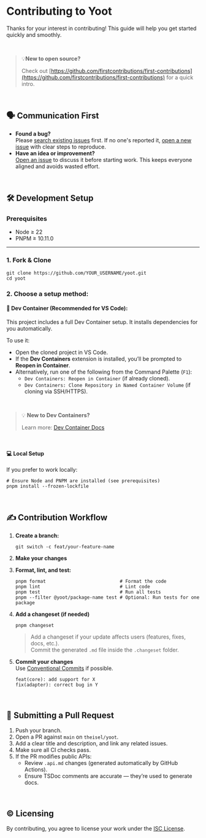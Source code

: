 # Contributing to Yoot

Thanks for your interest in contributing! This guide will help you get started quickly and smoothly.

&nbsp;

> 💡**New to open source?**
>
> Check out [https://github.com/firstcontributions/first-contributions](https://github.com/firstcontributions/first-contributions) for a quick intro.

&nbsp;

## 🗣️ Communication First

- **Found a bug?** <br>
  Please [search existing issues](https://github.com/theisel/yoot/issues) first. If no one's reported it, [open a new issue](https://github.com/theisel/yoot/issues) with clear steps to reproduce.
- **Have an idea or improvement?** <br/>
  [Open an issue](https://github.com/theisel/yoot/issues) to discuss it before starting work. This keeps everyone aligned and avoids wasted effort.

&nbsp;

## 🛠️ Development Setup

### Prerequisites

- Node ≥ 22
- PNPM ≥ 10.11.0

---

### 1. Fork & Clone

```shell
git clone https://github.com/YOUR_USERNAME/yoot.git
cd yoot
```

### 2. Choose a setup method:

#### 🐳 Dev Container (Recommended for VS Code):

This project includes a full Dev Container setup. It installs dependencies for you automatically.

To use it:

- Open the cloned project in VS Code.
- If the **Dev Containers** extension is installed, you’ll be prompted to **Reopen in Container**.
- Alternatively, run one of the following from the Command Palette (`F1`):
  - `Dev Containers: Reopen in Container` (if already cloned).
  - `Dev Containers: Clone Repository in Named Container Volume` (if cloning via SSH/HTTPS).

&nbsp;

> 💡 **New to Dev Containers?**
>
> Learn more: [Dev Container Docs](https://code.visualstudio.com/docs/devcontainers/tutorial)

&nbsp;

#### 💻 Local Setup

If you prefer to work locally:

```shell
# Ensure Node and PNPM are installed (see prerequisites)
pnpm install --frozen-lockfile
```

&nbsp;

## ✍️ Contribution Workflow

1. **Create a branch:**

   `git switch -c feat/your-feature-name`

2. **Make your changes**

3. **Format, lint, and test:**

   ```shell
   pnpm format                           # Format the code
   pnpm lint                             # Lint code
   pnpm test                             # Run all tests
   pnpm --filter @yoot/package-name test # Optional: Run tests for one package
   ```

4. **Add a changeset (if needed)**

   ```shell
   pnpm changeset
   ```

   > Add a changeset if your update affects users (features, fixes, docs, etc.).<br/>
   > Commit the generated `.md` file inside the `.changeset` folder.

5. **Commit your changes** <br/>
   Use [Conventional Commits](https://www.conventionalcommits.org/) if possible.

   ```shell
   feat(core): add support for X
   fix(adapter): correct bug in Y
   ```

&nbsp;

## 🚀 Submitting a Pull Request

1. Push your branch.
2. Open a PR against `main` on `theisel/yoot`.
3. Add a clear title and description, and link any related issues.
4. Make sure all CI checks pass.
5. If the PR modifies public APIs:
   - Review `.api.md` changes (generated automatically by GitHub Actions).
   - Ensure TSDoc comments are accurate — they’re used to generate docs.

&nbsp;

## ©️ Licensing

By contributing, you agree to license your work under the [ISC License](https://github.com/theisel/yoot/LICENSE).
